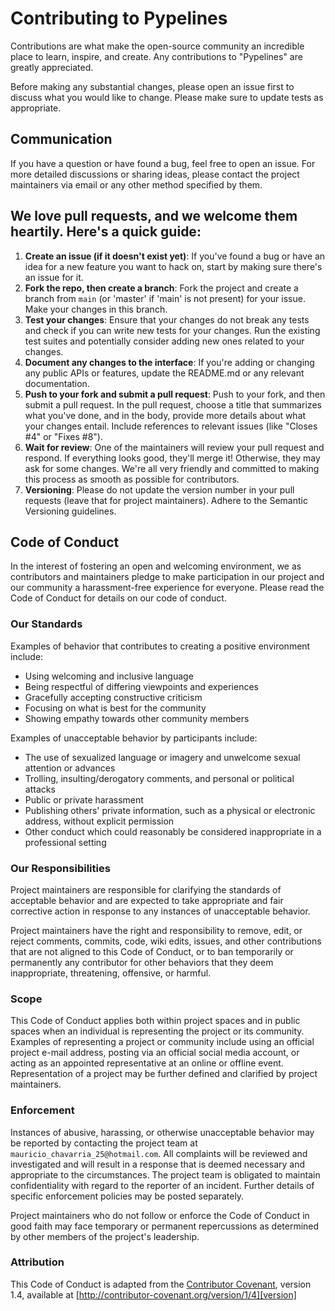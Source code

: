 # Contributing to Pypelines

Contributions are what make the open-source community an incredible place to learn, inspire, and create. Any contributions to "Pypelines" are greatly appreciated.

Before making any substantial changes, please open an issue first to discuss what you would like to change. Please make sure to update tests as appropriate.

## Communication

If you have a question or have found a bug, feel free to open an issue. For more detailed discussions or sharing ideas, please contact the project maintainers via email or any other method specified by them.

## We love pull requests, and we welcome them heartily. Here's a quick guide:

1. **Create an issue (if it doesn't exist yet)**: If you've found a bug or have an idea for a new feature you want to hack on, start by making sure there's an issue for it.
2. **Fork the repo, then create a branch**: Fork the project and create a branch from `main` (or 'master' if 'main' is not present) for your issue. Make your changes in this branch.
3. **Test your changes**: Ensure that your changes do not break any tests and check if you can write new tests for your changes. Run the existing test suites and potentially consider adding new ones related to your changes.
4. **Document any changes to the interface**: If you're adding or changing any public APIs or features, update the README.md or any relevant documentation.
5. **Push to your fork and submit a pull request**: Push to your fork, and then submit a pull request. In the pull request, choose a title that summarizes what you've done, and in the body, provide more details about what your changes entail. Include references to relevant issues (like "Closes #4" or "Fixes #8").
6. **Wait for review**: One of the maintainers will review your pull request and respond. If everything looks good, they'll merge it! Otherwise, they may ask for some changes. We're all very friendly and committed to making this process as smooth as possible for contributors.
7. **Versioning**: Please do not update the version number in your pull requests (leave that for project maintainers). Adhere to the Semantic Versioning guidelines.

## Code of Conduct

In the interest of fostering an open and welcoming environment, we as contributors and maintainers pledge to make participation in our project and our community a harassment-free experience for everyone. Please read the Code of Conduct for details on our code of conduct.

### Our Standards

Examples of behavior that contributes to creating a positive environment
include:

* Using welcoming and inclusive language
* Being respectful of differing viewpoints and experiences
* Gracefully accepting constructive criticism
* Focusing on what is best for the community
* Showing empathy towards other community members

Examples of unacceptable behavior by participants include:

* The use of sexualized language or imagery and unwelcome sexual attention or
advances
* Trolling, insulting/derogatory comments, and personal or political attacks
* Public or private harassment
* Publishing others' private information, such as a physical or electronic
  address, without explicit permission
* Other conduct which could reasonably be considered inappropriate in a
  professional setting

### Our Responsibilities

Project maintainers are responsible for clarifying the standards of acceptable
behavior and are expected to take appropriate and fair corrective action in
response to any instances of unacceptable behavior.

Project maintainers have the right and responsibility to remove, edit, or
reject comments, commits, code, wiki edits, issues, and other contributions
that are not aligned to this Code of Conduct, or to ban temporarily or
permanently any contributor for other behaviors that they deem inappropriate,
threatening, offensive, or harmful.

### Scope

This Code of Conduct applies both within project spaces and in public spaces
when an individual is representing the project or its community. Examples of
representing a project or community include using an official project e-mail
address, posting via an official social media account, or acting as an appointed
representative at an online or offline event. Representation of a project may be
further defined and clarified by project maintainers.

### Enforcement

Instances of abusive, harassing, or otherwise unacceptable behavior may be
reported by contacting the project team at `mauricio_chavarria_25@hotmail.com`. All
complaints will be reviewed and investigated and will result in a response that
is deemed necessary and appropriate to the circumstances. The project team is
obligated to maintain confidentiality with regard to the reporter of an incident.
Further details of specific enforcement policies may be posted separately.

Project maintainers who do not follow or enforce the Code of Conduct in good
faith may face temporary or permanent repercussions as determined by other
members of the project's leadership.

### Attribution

This Code of Conduct is adapted from the [Contributor Covenant][homepage], version 1.4,
available at [http://contributor-covenant.org/version/1/4][version]

[homepage]: http://contributor-covenant.org
[version]: http://contributor-covenant.org/version/1/4/
